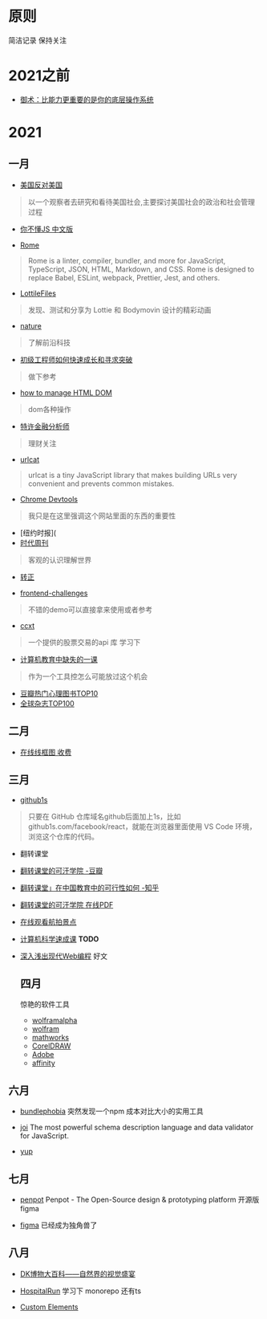 # 原则
简洁记录 保持关注


# 2021之前
- [御术：比能力更重要的是你的底层操作系统](https://mp.weixin.qq.com/s/h8HdPrmV_K0ZOBoH6f1MXw)


# 2021

## 一月
- [美国反对美国](https://shimo.im/docs/jt83JQX9W3ccyPHD/read)

> 以一个观察者去研究和看待美国社会,主要探讨美国社会的政治和社会管理过程

- [你不懂JS 中文版](https://www.yuque.com/ostwind/you-dont-know-js/scope-closures-apa)

- [Rome](https://rome.tools/)
> Rome is a linter, compiler, bundler, and more for JavaScript, TypeScript, JSON, HTML, Markdown, and CSS.
  Rome is designed to replace Babel, ESLint, webpack, Prettier, Jest, and others.
  
  - [LottileFiles](https://lottiefiles.com/)
  > 发现、测试和分享为 Lottie 和 Bodymovin 设计的精彩动画
  
  - [nature](https://www.nature.com/)
  > 了解前沿科技
  
  - [初级工程师如何快速成长和寻求突破](https://www.zoo.team/article/how-do-junior-engineers-grow-up)
  > 做下参考
  
  - [how to manage HTML DOM](https://htmldom.dev/)
  > dom各种操作
  
  - [特许金融分析师](https://zh.wikipedia.org/wiki/%E7%89%B9%E8%AE%B8%E9%87%91%E8%9E%8D%E5%88%86%E6%9E%90%E5%B8%88)
  > 理财关注
  
  - [urlcat](https://github.com/balazsbotond/urlcat)
  > urlcat is a tiny JavaScript library that makes building URLs very convenient and prevents common mistakes.
  
  - [Chrome Devtools](https://developers.google.com/web/tools/chrome-devtools)
  > 我只是在这里强调这个网站里面的东西的重要性
  
  - [纽约时报](
  - [时代周刊](https://time.com/)
  > 客观的认识理解世界
  
  - [转正](http://ioa.99.com/Report/K0_frmUserApp.aspx?pageCode=1494&pkey=5135&isMobile=0&title=%E9%8D%9B%E6%A8%BA%E4%BC%90%E7%92%87%E6%9B%A0%E6%95%A4%E9%8F%88%E7%86%BB%E7%98%8E%E6%B5%A0%E7%96%AF%E3%80%83&sdp-app-id=b4fb92a0-af7f-49c2-b270-8f62afac1133)
  
  - [frontend-challenges](https://github.com/felipefialho/frontend-challenges)
  > 不错的demo可以直接拿来使用或者参考
  
  - [ccxt](https://github.com/ccxt/ccxt)
  > 一个提供的股票交易的api 库  学习下
  
  - [计算机教育中缺失的一课](https://missing-semester-cn.github.io/)
  > 作为一个工具控怎么可能放过这个机会
  
  - [豆瓣热门心理图书TOP10](https://m.douban.com/subject_collection/5170)
  - [全球杂志TOP100](https://www.douban.com/group/topic/18819189/)
  
  ## 二月
  - [在线线框图 收费](https://balsamiq.cloud/)
  
  
  ## 三月
  - [github1s](https://github.com/conwnet/github1s)
  > 只要在 GitHub 仓库域名github后面加上1s，比如github1s.com/facebook/react，就能在浏览器里面使用 VS Code 环境，浏览这个仓库的代码。
 
  - 翻转课堂
  - [翻转课堂的可汗学院 -豆瓣](https://book.douban.com/subject/25886309/)
  - [翻转课堂」在中国教育中的可行性如何 -知乎](https://www.zhihu.com/question/20777604)
  - [翻转课堂的可汗学院 在线PDF](chrome-extension://ikhdkkncnoglghljlkmcimlnlhkeamad/pdf-viewer/web/viewer.html?file=https%3A%2F%2Fwww.sanyedu.com%2Fuserfiles%2Ffiles%2Fjsj%2F%25E7%25BF%25BB%25E8%25BD%25AC%25E8%25AF%25BE%25E5%25A0%2582%25E7%259A%2584%25E5%258F%25AF%25E6%25B1%2597%25E5%25AD%25A6%25E9%2599%25A2%25EF%25BC%259A%25E4%25BA%2592%25E8%2581%2594%25E6%2597%25B6%25E4%25BB%25A3%25E7%259A%2584%25E6%2595%2599%25E8%2582%25B2%25E9%259D%25A9%25E5%2591%25BD%25EF%25BC%2588%25E7%25BE%258E%25EF%25BC%2589%25E8%2590%25A8%25E5%25B0%2594%25E6%259B%25BC%25C2%25B7%25E5%258F%25AF%25E6%25B1%2597.pdf)

- [在线观看航拍景点](https://www.airpano.com/)
- [计算机科学速成课](https://github.com/1c7/Crash-Course-Computer-Science-Chinese) **TODO**

- [深入浅出现代Web编程](https://fullstackopen.com/zh/about)
  好文
  
  ## 四月
  惊艳的软件工具
  
  - [wolframalpha](https://www.wolframalpha.com/)
  - [wolfram](https://www.wolfram.com/?source=nav)
  - [mathworks](https://ww2.mathworks.cn/products.html?s_tid=gn_ps)
  - [CorelDRAW](https://www.corel.com/cn/)
  - [Adobe](https://www.adobe.com/)
  - [affinity](https://affinity.serif.com/zh-cn/)

## 六月

- [bundlephobia](https://bundlephobia.com/package/react-hook-form@7.8.3)
  突然发现一个npm 成本对比大小的实用工具
  
- [joi](https://github.com/sideway/joi)
The most powerful schema description language and data validator for JavaScript. 

- [yup](https://github.com/jquense/yup)


## 七月
- [penpot](https://github.com/penpot/penpot)
  Penpot - The Open-Source design & prototyping platform 开源版figma

- [figma](https://www.figma.com/file/omAiuELsOiuqlnEjU5vuy5/Figma-Basics?node-id=0%3A289)
 已经成为独角兽了
 
## 八月
- [DK博物大百科——自然界的视觉盛宴](https://book.douban.com/subject/30384279/)
- [HospitalRun](https://github.com/HospitalRun/hospitalrun)
  学习下 monorepo 还有ts
  
- [Custom Elements](https://www.html5rocks.com/zh/tutorials/webcomponents/customelements/)
  
